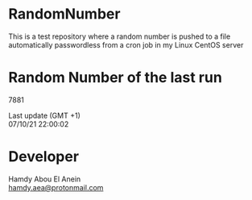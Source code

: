 # RandomNumber    
This is a test repository where a random number is pushed to a file automatically passwordless from a cron job in my Linux CentOS server    
# Random Number of the last run   
7881
      
Last update (GMT +1)    
07/10/21 22:00:02
# Developer    
Hamdy Abou El Anein   
hamdy.aea@protonmail.com
